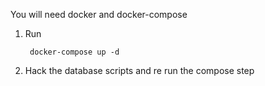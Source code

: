 You will need docker and docker-compose

1. Run

        docker-compose up -d

2. Hack the database scripts and re run the compose step
